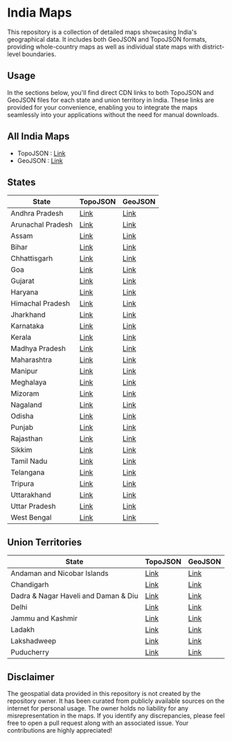 # India Maps
This repository is a collection of detailed maps showcasing India's geographical data. It includes both GeoJSON and TopoJSON formats, providing whole-country maps as well as individual state maps with district-level boundaries.

## Usage

In the sections below, you'll find direct CDN links to both TopoJSON and GeoJSON files for each state and union territory in India. These links are provided for your convenience, enabling you to integrate the maps seamlessly into your applications without the need for manual downloads.

## All India Maps

- TopoJSON : [Link](https://cdn.jsdelivr.net/gh/udit-001/india-maps@1c3fef6/topojson/india.json)
- GeoJSON : [Link](https://cdn.jsdelivr.net/gh/udit-001/india-maps@1c3fef6/geojson/india.geojson)

## States

| State             | TopoJSON                                                                                       | GeoJSON                                                                                       |
|-------------------|-------------------------------------------------------------------------------------------------|-----------------------------------------------------------------------------------------------|
| Andhra Pradesh    | [Link](https://cdn.jsdelivr.net/gh/udit-001/india-maps@1c3fef6/topojson/states/andhra-pradesh.json)     | [Link](https://cdn.jsdelivr.net/gh/udit-001/india-maps@1c3fef6/geojson/states/andhra-pradesh.geojson)   |
| Arunachal Pradesh | [Link](https://cdn.jsdelivr.net/gh/udit-001/india-maps@1c3fef6/topojson/states/arunachal-pradesh.json)  | [Link](https://cdn.jsdelivr.net/gh/udit-001/india-maps@1c3fef6/geojson/states/arunachal-pradesh.geojson)|
| Assam             | [Link](https://cdn.jsdelivr.net/gh/udit-001/india-maps@1c3fef6/topojson/states/assam.json)              | [Link](https://cdn.jsdelivr.net/gh/udit-001/india-maps@1c3fef6/geojson/states/assam.geojson)           |
| Bihar             | [Link](https://cdn.jsdelivr.net/gh/udit-001/india-maps@1c3fef6/topojson/states/bihar.json)              | [Link](https://cdn.jsdelivr.net/gh/udit-001/india-maps@1c3fef6/geojson/states/bihar.geojson)           |
| Chhattisgarh      | [Link](https://cdn.jsdelivr.net/gh/udit-001/india-maps@1c3fef6/topojson/states/chhattisgarh.json)       | [Link](https://cdn.jsdelivr.net/gh/udit-001/india-maps@1c3fef6/geojson/states/chhattisgarh.geojson)    |
| Goa               | [Link](https://cdn.jsdelivr.net/gh/udit-001/india-maps@1c3fef6/topojson/states/goa.json)                | [Link](https://cdn.jsdelivr.net/gh/udit-001/india-maps@1c3fef6/geojson/states/goa.geojson)             |
| Gujarat           | [Link](https://cdn.jsdelivr.net/gh/udit-001/india-maps@1c3fef6/topojson/states/gujarat.json)            | [Link](https://cdn.jsdelivr.net/gh/udit-001/india-maps@1c3fef6/geojson/states/gujarat.geojson)         |
| Haryana           | [Link](https://cdn.jsdelivr.net/gh/udit-001/india-maps@1c3fef6/topojson/states/haryana.json)            | [Link](https://cdn.jsdelivr.net/gh/udit-001/india-maps@1c3fef6/geojson/states/haryana.geojson)         |
| Himachal Pradesh  | [Link](https://cdn.jsdelivr.net/gh/udit-001/india-maps@1c3fef6/topojson/states/himachal-pradesh.json)   | [Link](https://cdn.jsdelivr.net/gh/udit-001/india-maps@1c3fef6/geojson/states/himachal-pradesh.geojson)|
| Jharkhand         | [Link](https://cdn.jsdelivr.net/gh/udit-001/india-maps@1c3fef6/topojson/states/jharkhand.json)          | [Link](https://cdn.jsdelivr.net/gh/udit-001/india-maps@1c3fef6/geojson/states/jharkhand.geojson)       |
| Karnataka         | [Link](https://cdn.jsdelivr.net/gh/udit-001/india-maps@1c3fef6/topojson/states/karnataka.json)          | [Link](https://cdn.jsdelivr.net/gh/udit-001/india-maps@1c3fef6/geojson/states/karnataka.geojson)       |
| Kerala            | [Link](https://cdn.jsdelivr.net/gh/udit-001/india-maps@1c3fef6/topojson/states/kerala.json)             | [Link](https://cdn.jsdelivr.net/gh/udit-001/india-maps@1c3fef6/geojson/states/kerala.geojson)          |
| Madhya Pradesh    | [Link](https://cdn.jsdelivr.net/gh/udit-001/india-maps@1c3fef6/topojson/states/madhya-pradesh.json)     | [Link](https://cdn.jsdelivr.net/gh/udit-001/india-maps@1c3fef6/geojson/states/madhya-pradesh.geojson) |
| Maharashtra       | [Link](https://cdn.jsdelivr.net/gh/udit-001/india-maps@1c3fef6/topojson/states/maharashtra.json)        | [Link](https://cdn.jsdelivr.net/gh/udit-001/india-maps@1c3fef6/geojson/states/maharashtra.geojson)    |
| Manipur           | [Link](https://cdn.jsdelivr.net/gh/udit-001/india-maps@1c3fef6/topojson/states/manipur.json)            | [Link](https://cdn.jsdelivr.net/gh/udit-001/india-maps@1c3fef6/geojson/states/manipur.geojson)        |
| Meghalaya         | [Link](https://cdn.jsdelivr.net/gh/udit-001/india-maps@1c3fef6/topojson/states/meghalaya.json)          | [Link](https://cdn.jsdelivr.net/gh/udit-001/india-maps@1c3fef6/geojson/states/meghalaya.geojson)      |
| Mizoram           | [Link](https://cdn.jsdelivr.net/gh/udit-001/india-maps@1c3fef6/topojson/states/mizoram.json)            | [Link](https://cdn.jsdelivr.net/gh/udit-001/india-maps@1c3fef6/geojson/states/mizoram.geojson)        |
| Nagaland          | [Link](https://cdn.jsdelivr.net/gh/udit-001/india-maps@1c3fef6/topojson/states/nagaland.json)           | [Link](https://cdn.jsdelivr.net/gh/udit-001/india-maps@1c3fef6/geojson/states/nagaland.geojson)       |
| Odisha            | [Link](https://cdn.jsdelivr.net/gh/udit-001/india-maps@1c3fef6/topojson/states/odisha.json)             | [Link](https://cdn.jsdelivr.net/gh/udit-001/india-maps@1c3fef6/geojson/states/odisha.geojson)         |
| Punjab            | [Link](https://cdn.jsdelivr.net/gh/udit-001/india-maps@1c3fef6/topojson/states/punjab.json)             | [Link](https://cdn.jsdelivr.net/gh/udit-001/india-maps@1c3fef6/geojson/states/punjab.geojson)         |
| Rajasthan         | [Link](https://cdn.jsdelivr.net/gh/udit-001/india-maps@1c3fef6/topojson/states/rajasthan.json)          | [Link](https://cdn.jsdelivr.net/gh/udit-001/india-maps@1c3fef6/geojson/states/rajasthan.geojson)      |
| Sikkim            | [Link](https://cdn.jsdelivr.net/gh/udit-001/india-maps@1c3fef6/topojson/states/sikkim.json)             | [Link](https://cdn.jsdelivr.net/gh/udit-001/india-maps@1c3fef6/geojson/states/sikkim.geojson)         |
| Tamil Nadu        | [Link](https://cdn.jsdelivr.net/gh/udit-001/india-maps@1c3fef6/topojson/states/tamil-nadu.json)         | [Link](https://cdn.jsdelivr.net/gh/udit-001/india-maps@1c3fef6/geojson/states/tamil-nadu.geojson)     |
| Telangana         | [Link](https://cdn.jsdelivr.net/gh/udit-001/india-maps@1c3fef6/topojson/states/telangana.json)          | [Link](https://cdn.jsdelivr.net/gh/udit-001/india-maps@1c3fef6/geojson/states/telangana.geojson)      |
| Tripura           | [Link](https://cdn.jsdelivr.net/gh/udit-001/india-maps@1c3fef6/topojson/states/tripura.json)            | [Link](https://cdn.jsdelivr.net/gh/udit-001/india-maps@1c3fef6/geojson/states/tripura.geojson)        |
| Uttarakhand       | [Link](https://cdn.jsdelivr.net/gh/udit-001/india-maps@1c3fef6/topojson/states/uttarakhand.json)        | [Link](https://cdn.jsdelivr.net/gh/udit-001/india-maps@1c3fef6/geojson/states/uttarakhand.geojson)    |
| Uttar Pradesh     | [Link](https://cdn.jsdelivr.net/gh/udit-001/india-maps@1c3fef6/topojson/states/uttar-pradesh.json)      | [Link](https://cdn.jsdelivr.net/gh/udit-001/india-maps@1c3fef6/geojson/states/uttar-pradesh.geojson)  |
| West Bengal       | [Link](https://cdn.jsdelivr.net/gh/udit-001/india-maps@1c3fef6/topojson/states/west-bengal.json)        | [Link](https://cdn.jsdelivr.net/gh/udit-001/india-maps@1c3fef6/geojson/states/west-bengal.geojson)    |





## Union Territories

| State                                       | TopoJSON | GeoJSON |
|---------------------------------------------|----------|---------|
| Andaman and Nicobar Islands                | [Link](https://cdn.jsdelivr.net/gh/udit-001/india-maps@1c3fef6/topojson/states/andaman-nicobar-islands.json) | [Link](https://cdn.jsdelivr.net/gh/udit-001/india-maps@1c3fef6/geojson/states/andaman-nicobar-islands.geojson) |
| Chandigarh                                  | [Link](https://cdn.jsdelivr.net/gh/udit-001/india-maps@1c3fef6/topojson/states/chandigarh.geojson) | [Link](https://cdn.jsdelivr.net/gh/udit-001/india-maps@1c3fef6/geojson/states/chandigarh.geojson) |
| Dadra & Nagar Haveli and Daman & Diu | [Link](https://cdn.jsdelivr.net/gh/udit-001/india-maps@1c3fef6/topojson/states/dnh-and-dd.json) | [Link](https://cdn.jsdelivr.net/gh/udit-001/india-maps@1c3fef6/geojson/states/dnh-and-dd.geojson) |
| Delhi                                       | [Link](https://cdn.jsdelivr.net/gh/udit-001/india-maps@1c3fef6/topojson/states/delhi.geojson) | [Link](https://cdn.jsdelivr.net/gh/udit-001/india-maps@1c3fef6/geojson/states/delhi.geojson) |
| Jammu and Kashmir | [Link](https://cdn.jsdelivr.net/gh/udit-001/india-maps@1c3fef6/topojson/states/jammu-and-kashmir.json)  | [Link](https://cdn.jsdelivr.net/gh/udit-001/india-maps@1c3fef6/geojson/states/jammu-and-kashmir.geojson) |
| Ladakh | [Link](https://cdn.jsdelivr.net/gh/udit-001/india-maps@1c3fef6/topojson/states/ladakh.json)  | [Link](https://cdn.jsdelivr.net/gh/udit-001/india-maps@1c3fef6/geojson/states/ladakh.geojson)|
| Lakshadweep                                 | [Link](https://cdn.jsdelivr.net/gh/udit-001/india-maps@1c3fef6/topojson/states/lakshadweep.geojson) | [Link](https://cdn.jsdelivr.net/gh/udit-001/india-maps@1c3fef6/geojson/states/lakshadweep.geojson) |
| Puducherry                                  | [Link](https://cdn.jsdelivr.net/gh/udit-001/india-maps@1c3fef6/topojson/states/puducherry.geojson) | [Link](https://cdn.jsdelivr.net/gh/udit-001/india-maps@1c3fef6/geojson/states/puducherry.geojson) |

## Disclaimer

The geospatial data provided in this repository is not created by the repository owner. It has been curated from publicly available sources on the internet for personal usage. The owner holds no liability for any misrepresentation in the maps. If you identify any discrepancies, please feel free to open a pull request along with an associated issue. Your contributions are highly appreciated!
